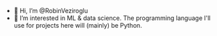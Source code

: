 - 👋 Hi, I’m @RobinVeziroglu
- 👀 I’m interested in ML & data science. The programming language I'll use for projects here will (mainly) be Python.

<!---
RobinVeziroglu/RobinVeziroglu is a ✨ special ✨ repository because its `README.md` (this file) appears on your GitHub profile.
You can click the Preview link to take a look at your changes.
--->

